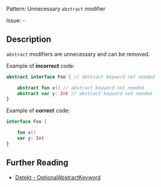 Pattern: Unnecessary `abstract` modifier

Issue: -

## Description

`abstract` modifiers are unnecessary and can be removed.

Example of **incorrect** code:

```kotlin
abstract interface Foo { // abstract keyword not needed

    abstract fun x() // abstract keyword not needed
    abstract var y: Int // abstract keyword not needed
}
```

Example of **correct** code:

```kotlin
interface Foo {

    fun x()
    var y: Int
}
```

## Further Reading

* [Detekt - OptionalAbstractKeyword](https://detekt.dev/docs/rules/style/#optionalabstractkeyword)